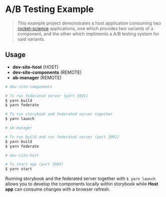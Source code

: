 # A/B Testing Example

> This example project demonstrates a host application consuming two [rocket-science](https://github.com/SketchLagoon/rocket-science) applications, one which provides two variants of a component, and the other which impliments a A/B testing system for said variants.

## Usage

- **dev-site-host** (HOST)
- **dev-site-components** (REMOTE)
- **ab-manager** (REMOTE)

```bash
# dev-site-components

# To run federated server (port 3001)
$ yarn build
$ yarn federate

# To run storybook and federated server together
$ yarn launch
```

```bash
# ab-manager

# To run build and run federated server (port 3002)
$ yarn build
$ yarn federate
```

```bash
# dev-site-host

# To start app (port 3003)
$ yarn start
```

Running storybook and the federated server together with `$ yarn launch` allows you to develop the components locally within storybook while **Host app** can consume changes with a browser refresh.
